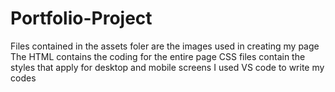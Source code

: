 # Portfolio-Project
Files contained in the assets foler are the images used in creating my page
The HTML contains the coding for the entire page
CSS files contain the styles that apply for desktop and mobile screens
I used VS code to write my codes